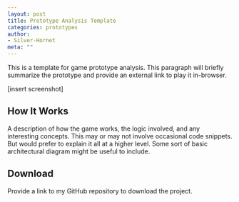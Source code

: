 ```yaml
---
layout: post
title: Prototype Analysis Template
categories: prototypes
author:
- Silver-Hornet
meta: ""
---
```


This is a template for game prototype analysis. This paragraph will briefly summarize the prototype and provide an external link to play it in-browser.

[insert screenshot]

## How It Works

A description of how the game works, the logic involved, and any interesting concepts. This may or may not involve occasional code snippets. But would prefer to explain it all at a higher level. Some sort of basic architectural diagram might be useful to include.

## Download

Provide a link to my GitHub repository to download the project.